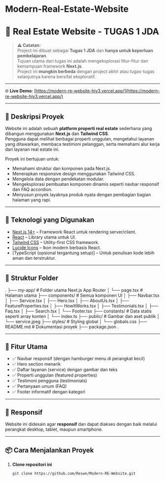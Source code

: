 # Modern-Real-Estate-Website

# 🏡 Real Estate Website - TUGAS 1 JDA

> **⚠️ Catatan:**  
> Project ini dibuat sebagai **Tugas 1 JDA** dan **hanya untuk keperluan pembelajaran**.  
> Tujuan utama dari tugas ini adalah mengeksplorasi fitur-fitur dan kemampuan framework **Next.js**.  
> Project ini **mungkin berbeda** dengan project akhir atau tugas-tugas selanjutnya karena bersifat eksploratif.

---

🌐 **Live Demo**: [https://modern-re-website-hjy3.vercel.app/](https://modern-re-website-hjy3.vercel.app/)

---

## 📌 Deskripsi Proyek

Website ini adalah sebuah **platform properti real estate** sederhana yang dibangun menggunakan **Next.js** dan **Tailwind CSS**.  
Pengguna dapat melihat berbagai properti unggulan, mengetahui layanan yang ditawarkan, membaca testimoni pelanggan, serta memahami alur kerja dari layanan real estate ini.

Proyek ini bertujuan untuk:

- Memahami struktur dan komponen pada Next.js.
- Menerapkan responsive design menggunakan Tailwind CSS.
- Mengelola data dengan pendekatan modular.
- Mengeksplorasi pembuatan komponen dinamis seperti navbar responsif dan FAQ accordion.
- Menyusun proyek layaknya produk nyata dengan pembagian bagian halaman yang rapi.

---

## 🚀 Teknologi yang Digunakan

- [Next.js 14+](https://nextjs.org/) – Framework React untuk rendering server/client.
- [React](https://reactjs.org/) – Library utama untuk UI.
- [Tailwind CSS](https://tailwindcss.com/) – Utility-first CSS framework.
- [Lucide Icons](https://lucide.dev/) – Ikon modern berbasis React.
- [TypeScript (opsional tergantung setup)] – Untuk penulisan kode lebih aman dan terstruktur.

---

## 📂 Struktur Folder
.
├── my-app/ # Folder utama Next.js App Router
│ └── page.tsx # Halaman utama
├── components/ # Semua komponen UI
│ ├── Navbar.tsx
│ ├── Service.tsx
│ ├── Hero.tsx
│ ├── AboutUs.tsx
│ ├── FeatureProperties.tsx
│ ├── HowItWorks.tsx
│ ├── Testimonials.tsx
│ ├── Faq.tsx
│ ├── Search.tsx
│ └── Footer.tsx
├── constants/ # Data statis seperti array konten
│ └── index.ts
├── public/ # Gambar dan aset publik
│ └── service.jpeg
├── styles/ # Styling global
│ └── globals.css
├── README.md # Dokumentasi proyek
├── package.json
.


---

## 🧠 Fitur Utama

- ✅ Navbar responsif (dengan hamburger menu di perangkat kecil)
- ✅ Hero section menarik
- ✅ Daftar layanan (service) dengan gambar dan teks
- ✅ Properti unggulan (featured properties)
- ✅ Testimoni pengguna (testimonials)
- ✅ Pertanyaan umum (FAQ)
- ✅ Footer informatif dengan kategori

---

## 📱 Responsif

Website ini didesain agar **responsif** dan dapat diakses dengan baik melalui perangkat desktop, tablet, maupun smartphone.

---

## 📦 Cara Menjalankan Proyek

1. **Clone repositori ini**
   ```bash
   git clone https://github.com/Reswn/Modern-RE-Website.git


